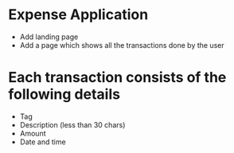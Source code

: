 # Expense Application

* Add landing page
* Add a page which shows all the transactions done by the user


# Each transaction consists of the following details

* Tag
* Description (less than 30 chars)
* Amount 
* Date and time